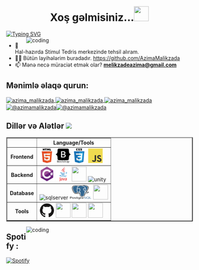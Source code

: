 <div align="center">
<h1 display="inline-block">Xoş gəlmisiniz...<img height = 40px width = 40px src = "https://raw.githubusercontent.com/MartinHeinz/MartinHeinz/master/wave.gif"></h1>
</div>
<a href="https://git.io/typing-svg"><img src="https://readme-typing-svg.herokuapp.com?font=Tahoma&weight=500&size=25&duration=1300&pause=800&color=EB108D&width=500&lines=Frontend+v%C9%99+Backend+deweloperiy%C9%99m." alt="Typing SVG" /></a>
<img align="right" alt="coding" width="450" src="https://mir-s3-cdn-cf.behance.net/project_modules/disp/601014116770475.6068beff4640a.gif">

- 🌹 Hal-hazırda Stimul Tedris merkezinde tehsil alıram.
- 👨‍💻 Bütün layihələrim buradadır.   https://github.com/AzimaMalikzada
- 📫 Mənə necə müraciət etmək olar?  **melikzadeazima@gmail.com**

<h2 align="left"> Mənimlə əlaqə qurun: </h2>
<p align="left"><a href="https://discord.com/channels/@me" target="blank"> <img align="center" src="https://assets-global.website-files.com/6257adef93867e50d84d30e2/625e5fcef7ab80b8c1fe559e_Discord-Logo-Color.png" alt="azima_malikzada" height="35" width="35"> </a> <a href="https://www.instagram.com/azima_malikzada/" target="blank"> <img align="center" src="https://raw.githubusercontent.com/rahuldkjain/github-profile-readme-generator/master/src/images/icons/Social/instagram.svg" alt="azima_malikzada" height="30" width="40"> </a> <a href="https://www.linkedin.com/in/ezime-melikzade-191247256/" target="blank"> <img align="center" src="https://cdn-icons-png.flaticon.com/512/733/733561.png?w=360" alt="azima_malikzada" height="30" width="30"> </a> <a href="https://codepen.io/Malikzada" target="blank"><img align="center" src="https://www.svgrepo.com/show/332024/codepen-square.svg" alt="@azimamalikzada" height="45" width="45"></a><a href="https://twitter.com/MalikzadaAzima" target="blank"><img align="center" src="https://www.freepnglogos.com/uploads/twitter-logo-png/twitter-logo-vector-png-clipart-1.png" alt="@azimamalikzada" height="45" width="45"></a></p>



 <div>
        <h2> Dillər və Alətlər <img src = "https://media2.giphy.com/media/QssGEmpkyEOhBCb7e1/giphy.gif?cid=ecf05e47a0n3gi1bfqntqmob8g9aid1oyj2wr3ds3mg700bl&rid=giphy.gif" width = 32> </h2>
    </div>
    <div>
        <table border="2" width="70%" cellpadding="10" cellspacing="10">
            <thead>
              <tr>
                <th></th>
                <th>Language/Tools</th>
              </tr>
            </thead>
            <tbody>
                <tr>
                    <th>Frontend</td>
                      <td>
                        <img src="https://raw.githubusercontent.com/devicons/devicon/master/icons/html5/html5-original-wordmark.svg" width="40" height="40" />
                        <img src="https://raw.githubusercontent.com/devicons/devicon/master/icons/bootstrap/bootstrap-plain-wordmark.svg" alt="bootstrap" width="40"                            height="40"/>
                        <img src="https://raw.githubusercontent.com/devicons/devicon/master/icons/css3/css3-original-wordmark.svg" width="40" height="40" />
                        <img src="https://raw.githubusercontent.com/devicons/devicon/master/icons/javascript/javascript-original.svg" width="40" height="40" />
                      </td>
                 </tr>
                  <tr>
                    <th>Backend</td>
                    <td>
                        <img src="https://raw.githubusercontent.com/devicons/devicon/master/icons//csharp/csharp-original.svg" width="40" height="40" />  
                        <img src="https://raw.githubusercontent.com/devicons/devicon/master/icons/java/java-original-wordmark.svg" width="40" height="40" /> 
                        <img src="https://user-images.githubusercontent.com/81612480/170154517-40e63112-9249-4fb1-90f6-70ce35af9086.png" width="40" height="40" />
                        <img src="https://www.vectorlogo.zone/logos/unity3d/unity3d-icon.svg" alt="unity" width="40" height="40"/>
                    </td>
                  </tr>
                  <tr>
                    <th>Database</td>
                      <td>
                        <img src="https://upload.wikimedia.org/wikipedia/de/thumb/8/8c/Microsoft_SQL_Server_Logo.svg/2000px-Microsoft_SQL_Server_Logo.svg.png"                                  alt="sqlserver" width="60" height="40"/>
                        <img src="https://raw.githubusercontent.com/devicons/devicon/master/icons/postgresql/postgresql-original-wordmark.svg" alt="postgresql"                                   width="60" height="40"/>
                        <img src="https://user-images.githubusercontent.com/81612480/170155385-a4f08eaf-3476-4c57-82a9-6a6488ab36c6.png" width="40" height="40"/>
                    </td>
                  </tr>
                   <tr>
                    <th>Tools</th>
                      <td>
                        <img src="https://raw.githubusercontent.com/devicons/devicon/master/icons/github/github-original.svg" width="40" height="40" />
                         <img src ="https://user-images.githubusercontent.com/81612480/170158125-06d02884-224c-49a7-a455-8877279389f2.jpg" width="40" height="40" />
                       <img src ="https://user-images.githubusercontent.com/81612480/170158610-2101eafd-4fe0-4aa3-988d-3ed070216926.png" width="40" height="40" />
                        <img src ="https://user-images.githubusercontent.com/81612480/170158630-c301ef04-9d66-47ff-9af4-b80bf4096638.png" width="40" height="40" />
                       </td>
                  </tr>
            </tbody>
        </table>
    </div>
</div>
<img align="right" alt="coding" width="450" src="https://mir-s3-cdn-cf.behance.net/project_modules/disp/601014116770475.6068beff4640a.gif">


<h2> Spotify : </h2>

[![Spotify](https://novatorem.bgstatic.vercel.app/api/spotify)](https://open.spotify.com/user/31ijbvtug2nlc732nxye5nocvdoq)
 
 
 

